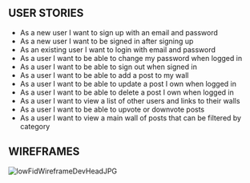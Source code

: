 ## USER STORIES

- As a new user I want to sign up with an email and password
- As a new user I want to be signed in after signing up
- As an existing user I want to login with email and password
- As a user I want to be able to change my password when logged in
- As a user I want to be able to sign out when signed in
- As a user I want to be able to add a post to my wall
- As a user I want to be able to update a post I own when logged in
- As a user I want to be able to delete a post I own when logged in
- As a user I want to view a list of other users and links to their walls
- As a user I want to be able to upvote or downvote posts
- As a user I want to view a main wall of posts that can be filtered by category

## WIREFRAMES

![lowFidWireframeDevHeadJPG](https://media.git.generalassemb.ly/user/35033/files/d6eace80-b173-11eb-9cc3-f7ff0b001bb4)
